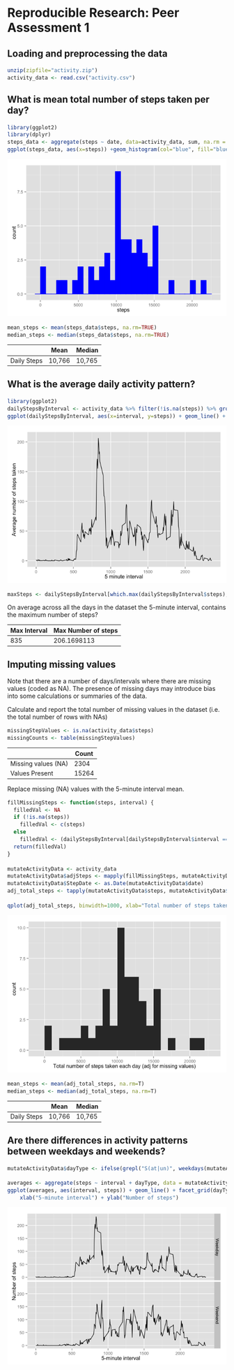 # Reproducible Research: Peer Assessment 1




## Loading and preprocessing the data



```r
unzip(zipfile="activity.zip")
activity_data <- read.csv("activity.csv")
```



## What is mean total number of steps taken per day?




```r
library(ggplot2)
library(dplyr)
steps_data <- aggregate(steps ~ date, data=activity_data, sum, na.rm = TRUE)
ggplot(steps_data, aes(x=steps)) +geom_histogram(col="blue", fill="blue") 
```

![](PA1_template_files/figure-html/analyzeStepMeans-1.png) 

```r
mean_steps <- mean(steps_data$steps, na.rm=TRUE)
median_steps <- median(steps_data$steps, na.rm=TRUE)
```



|             | Mean  | Median |
|-------------|-------|--------|
| Daily Steps | 10,766 | 10,765 |

## What is the average daily activity pattern?

```r
library(ggplot2)
dailyStepsByInterval <- activity_data %>% filter(!is.na(steps)) %>% group_by(interval) %>% summarize(steps = mean(steps))
ggplot(dailyStepsByInterval, aes(x=interval, y=steps)) + geom_line() + xlab("5 minute interval")+ylab("Average number of steps taken")
```

![](PA1_template_files/figure-html/averageDailyActivityPattern-1.png) 

```r
maxSteps <- dailyStepsByInterval[which.max(dailyStepsByInterval$steps),]
```

On average across all the days in the dataset the 5-minute interval, contains the maximum number of steps?

| Max Interval         | Max Number of steps |
|----------------------|---------------------|
|835 | 206.1698113  |



## Imputing missing values

Note that there are a number of days/intervals where there are missing values (coded as NA). The presence of missing days may introduce bias into some calculations or summaries of the data.

Calculate and report the total number of missing values in the dataset (i.e. the total number of rows with NAs)

```r
missingStepValues <- is.na(activity_data$steps)
missingCounts <- table(missingStepValues)
```

|                     | Count |
|---------------------|-------|
| Missing values (NA) | 2304 |
| Values Present | 15264 |

Replace missing (NA) values with the 5-minute interval mean.


```r
fillMissingSteps <- function(steps, interval) {
  filledVal <- NA
  if (!is.na(steps))
    filledVal <- c(steps)
  else
    filledVal <- (dailyStepsByInterval[dailyStepsByInterval$interval == interval, "steps"])
  return(filledVal)
}

mutateActivityData <- activity_data
mutateActivityData$adjSteps <- mapply(fillMissingSteps, mutateActivityData$steps, mutateActivityData$interval)
mutateActivityData$StepDate <- as.Date(mutateActivityData$date)
adj_total_steps <- tapply(mutateActivityData$steps, mutateActivityData$date, FUN=sum)

qplot(adj_total_steps, binwidth=1000, xlab="Total number of steps taken each day (adj for missing values)")
```

![](PA1_template_files/figure-html/unnamed-chunk-3-1.png) 

```r
mean_steps <- mean(adj_total_steps, na.rm=T)
median_steps <- median(adj_total_steps, na.rm=T)
```

|             | Mean  | Median |
|-------------|-------|--------|
| Daily Steps | 10,766 | 10,765 |


## Are there differences in activity patterns between weekdays and weekends?

```r
mutateActivityData$dayType <- ifelse(grepl("S(at|un)", weekdays(mutateActivityData$StepDate)), "Weekend", "Weekday")

averages <- aggregate(steps ~ interval + dayType, data = mutateActivityData, mean)
ggplot(averages, aes(interval, steps)) + geom_line() + facet_grid(dayType ~ .) + 
    xlab("5-minute interval") + ylab("Number of steps")
```

![](PA1_template_files/figure-html/unnamed-chunk-4-1.png) 

